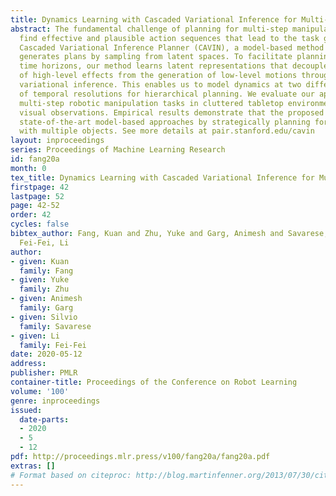 ```yaml
---
title: Dynamics Learning with Cascaded Variational Inference for Multi-Step Manipulation
abstract: The fundamental challenge of planning for multi-step manipulation is to
  find effective and plausible action sequences that lead to the task goal. We present
  Cascaded Variational Inference Planner (CAVIN), a model-based method that hierarchically
  generates plans by sampling from latent spaces. To facilitate planning over long
  time horizons, our method learns latent representations that decouple the prediction
  of high-level effects from the generation of low-level motions through cascaded
  variational inference. This enables us to model dynamics at two different levels
  of temporal resolutions for hierarchical planning. We evaluate our approach in three
  multi-step robotic manipulation tasks in cluttered tabletop environments given raw
  visual observations. Empirical results demonstrate that the proposed method outperforms
  state-of-the-art model-based approaches by strategically planning for interactions
  with multiple objects. See more details at pair.stanford.edu/cavin
layout: inproceedings
series: Proceedings of Machine Learning Research
id: fang20a
month: 0
tex_title: Dynamics Learning with Cascaded Variational Inference for Multi-Step Manipulation
firstpage: 42
lastpage: 52
page: 42-52
order: 42
cycles: false
bibtex_author: Fang, Kuan and Zhu, Yuke and Garg, Animesh and Savarese, Silvio and
  Fei-Fei, Li
author:
- given: Kuan
  family: Fang
- given: Yuke
  family: Zhu
- given: Animesh
  family: Garg
- given: Silvio
  family: Savarese
- given: Li
  family: Fei-Fei
date: 2020-05-12
address: 
publisher: PMLR
container-title: Proceedings of the Conference on Robot Learning
volume: '100'
genre: inproceedings
issued:
  date-parts:
  - 2020
  - 5
  - 12
pdf: http://proceedings.mlr.press/v100/fang20a/fang20a.pdf
extras: []
# Format based on citeproc: http://blog.martinfenner.org/2013/07/30/citeproc-yaml-for-bibliographies/
---
```

